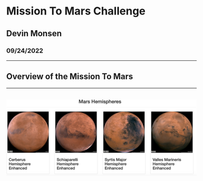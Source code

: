 # Mission To Mars Challenge
## Devin Monsen
### 09/24/2022
---
## Overview of the Mission To Mars ##
---
![planets](images/planets.png)
---
